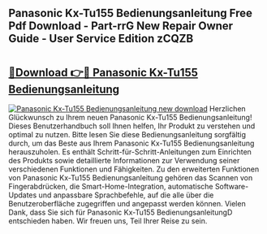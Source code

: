 ## Panasonic Kx-Tu155 Bedienungsanleitung Free Pdf Download - Part-rrG New Repair Owner Guide - User Service Edition zCQZB

# <h2><a href="http://df29zbc.blite.top/?on=Panasonic+Kx-Tu155+Bedienungsanleitung">🔗Download 👉🔴 Panasonic Kx-Tu155 Bedienungsanleitung</a></h2>

[![Panasonic Kx-Tu155 Bedienungsanleitung new download](https://i.imgur.com/lujVjoI.png)](http://df29zbc.blite.top/?on=Panasonic+Kx-Tu155+Bedienungsanleitung)
Herzlichen Glückwunsch zu Ihrem neuen Panasonic Kx-Tu155 Bedienungsanleitung! Dieses Benutzerhandbuch soll Ihnen helfen, Ihr Produkt zu verstehen und optimal zu nutzen. Bitte lesen Sie diese Bedienungsanleitung sorgfältig durch, um das Beste aus Ihrem Panasonic Kx-Tu155 Bedienungsanleitung herauszuholen. Es enthält Schritt-für-Schritt-Anleitungen zum Einrichten des Produkts sowie detaillierte Informationen zur Verwendung seiner verschiedenen Funktionen und Fähigkeiten. Zu den erweiterten Funktionen von Panasonic Kx-Tu155 Bedienungsanleitung gehören das Scannen von Fingerabdrücken, die Smart-Home-Integration, automatische Software-Updates und anpassbare Sprachbefehle, auf die alle über die Benutzeroberfläche zugegriffen und angepasst werden können. Vielen Dank, dass Sie sich für Panasonic Kx-Tu155 BedienungsanleitungD entschieden haben. Wir freuen uns, Teil Ihrer Reise zu sein.
